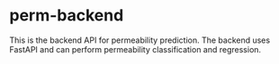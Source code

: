 # perm-backend

This is the backend API for permeability prediction. The backend uses FastAPI and can perform permeability classification and regression. 
